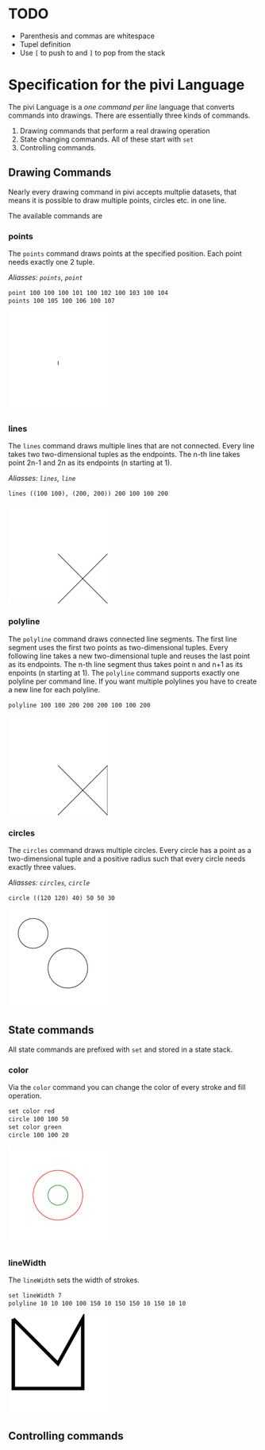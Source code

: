 # TODO
 - Parenthesis and commas are whitespace
 - Tupel definition
 - Use `[` to push to and `]` to pop from the stack

# Specification for the pivi Language

The pivi Language is a *one command per line* language that converts commands
into drawings. There are essentially three kinds of commands.

 1. Drawing commands that perform a real drawing operation
 2. State changing commands. All of these start with `set`
 3. Controlling commands.

## Drawing Commands

Nearly every drawing command in pivi accepts multplie datasets, that means it is
possible to draw multiple points, circles etc. in one line.

The available commands are

### points

The `points` command draws points at the specified position. Each point needs
exactly one 2 tuple.

*Aliasses: `points`, `point`*

```
point 100 100 100 101 100 102 100 103 100 104
points 100 105 100 106 100 107
```
![](example1.png)


### lines

The `lines` command draws multiple lines that are not connected. Every line
takes two two-dimensional tuples as the endpoints. The n-th line takes point
2n-1 and 2n as its endpoints (n starting at 1).

*Aliasses: `lines`, `line`*

```
lines ((100 100), (200, 200)) 200 100 100 200
```
![](example2.png)


### polyline

The `polyline` command draws connected line segments. The first line segment
uses the first two points as two-dimensional tuples. Every following line takes
a new two-dimensional tuple and reuses the last point as its endpoints. The
n-th line segment thus takes point n and n+1 as its enpoints (n starting at 1).
The `polyline` command supports exactly one polyline per command line. If you
want multiple polylines you have to create a new line for each polyline.

```
polyline 100 100 200 200 200 100 100 200
```
![](example3.png)


### circles

The `circles` command draws multiple circles. Every circle has a point as a
two-dimensional tuple and a positive radius such that every circle needs exactly
three values.

*Aliasses: `circles`, `circle`*

```
circle ((120 120) 40) 50 50 30
```
![](example4.png)



## State commands

All state commands are prefixed with `set` and stored in a state stack.

### color

Via the `color` command you can change the color of every stroke and fill
operation.

```
set color red
circle 100 100 50
set color green
circle 100 100 20
```
![](example5.png)


### lineWidth

The `lineWidth` sets the width of strokes.

```
set lineWidth 7
polyline 10 10 100 100 150 10 150 150 10 150 10 10
```
![](example6.png)


## Controlling commands
